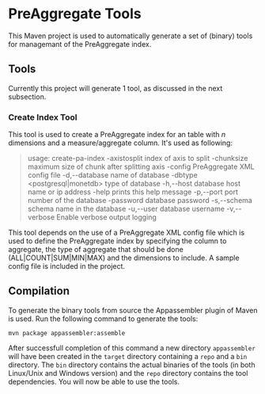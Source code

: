 # PreAggregate Tools

This Maven project is used to automatically generate a set of (binary) tools for managemant of the PreAggregate index.

## Tools
Currently this project will generate 1 tool, as discussed in the next subsection.

### Create Index Tool
This tool is used to create a PreAggregate index for an table with *n* dimensions and a measure/aggregate column. It's used as following:

>usage: create-pa-index
> -axistosplit <axis index>      index of axis to split
> -chunksize <size>              maximum size of chunk after splitting axis
> -config <file>                 PreAggregate XML config file
> -d,--database <dbname>         name of database
> -dbtype <postgresql|monetdb>   type of database
> -h,--host <host>               database host name or ip address
> -help                          prints this help message
> -p,--port <port>               port number of the database
> -password <password>           database password
> -s,--schema <schema>           schema name in the database
> -u,--user <user>               database username
> -v,--verbose                   Enable verbose output logging

This tool depends on the use of a PreAggregate XML config file which is used to define the PreAggregate index by specifying the column to aggregate,
the type of aggregate that should be done (ALL|COUNT|SUM|MIN|MAX) and the dimensions to include. A sample config file is included in the project.

## Compilation
To generate the binary tools from source the Appassembler plugin of Maven is used. Run the following command to generate the tools:

`mvn package appassembler:assemble`

After successfull completion of this command a new directory `appassembler` will have been created in the `target` directory
containing a `repo` and a `bin` directory. The `bin` directory contains the actual binaries of the tools (in both Linux/Unix and Windows version)
and the `repo` directory contains the tool dependencies. You will now be able to use the tools.